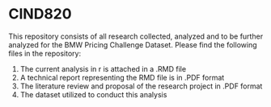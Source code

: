 # CIND820
This repository consists of all research collected, analyzed and to be further analyzed for the BMW Pricing Challenge Dataset.
Please find the following files in the repository:
  1) The current analysis in r is attached in a .RMD file
  2) A technical report representing the RMD file is in .PDF format
  3) The literature review and proposal of the research project in .PDF format
  4) The dataset utilized to conduct this analysis
